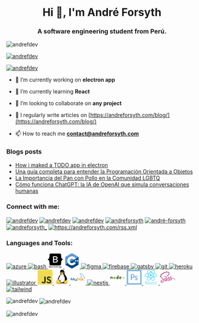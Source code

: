<h1 align="center">Hi 👋, I'm André Forsyth</h1>
<h3 align="center">A software engineering student from Perú.</h3>

<p align="left"> <img src="https://komarev.com/ghpvc/?username=andrefdev&label=Profile%20views&color=0e75b6&style=flat" alt="andrefdev" /> </p>

<p align="left"> <a href="https://github.com/ryo-ma/github-profile-trophy"><img src="https://github-profile-trophy.vercel.app/?username=andrefdev&theme=radical" alt="andrefdev" /></a> </p>

<p align="left"> <a href="https://twitter.com/andrefdev" target="blank"><img src="https://img.shields.io/twitter/follow/andrefdev?logo=twitter&style=for-the-badge" alt="andrefdev" /></a> </p>

- 🔭 I’m currently working on **electron app**

- 🌱 I’m currently learning **React**

- 👯 I’m looking to collaborate on **any project**

- 📝 I regularly write articles on [https://andreforsyth.com/blog/](https://andreforsyth.com/blog/)

- 📫 How to reach me **contact@andreforsyth.com**

### Blogs posts
<!-- BLOG-POST-LIST:START -->
- [How i maked a TODO app in electron](https://andreforsyth.com/blog/posts/how-i-maked-a-todo-app-in-electron/)
- [Una guía completa para entender la Programación Orientada a Objetos](https://andreforsyth.com/blog/posts/una-guia-completa-para-entender-la-programacion-orientada-a-objetos/)
- [La Importancia del Pan con Pollo en la Comunidad LGBTQ](https://andreforsyth.com/blog/posts/la-importancia-del-pan-con-pollo-en-la-comunidad-lgbtq/)
- [Cómo funciona ChatGPT: la IA de OpenAI que simula conversaciones humanas](https://andreforsyth.com/blog/posts/como-funciona-chat-gpt/)
<!-- BLOG-POST-LIST:END -->

<h3 align="left">Connect with me:</h3>
<p align="left">
<a href="https://codepen.io/andrefdev" target="blank"><img align="center" src="https://raw.githubusercontent.com/rahuldkjain/github-profile-readme-generator/master/src/images/icons/Social/codepen.svg" alt="andrefdev" height="30" width="40" /></a>
<a href="https://dev.to/andrefdev" target="blank"><img align="center" src="https://raw.githubusercontent.com/rahuldkjain/github-profile-readme-generator/master/src/images/icons/Social/devto.svg" alt="andrefdev" height="30" width="40" /></a>
<a href="https://twitter.com/andrefdev" target="blank"><img align="center" src="https://raw.githubusercontent.com/rahuldkjain/github-profile-readme-generator/master/src/images/icons/Social/twitter.svg" alt="andrefdev" height="30" width="40" /></a>
<a href="https://linkedin.com/in/andreforsyth" target="blank"><img align="center" src="https://raw.githubusercontent.com/rahuldkjain/github-profile-readme-generator/master/src/images/icons/Social/linked-in-alt.svg" alt="andreforsyth" height="30" width="40" /></a>
<a href="https://stackoverflow.com/users/andré-forsyth" target="blank"><img align="center" src="https://raw.githubusercontent.com/rahuldkjain/github-profile-readme-generator/master/src/images/icons/Social/stack-overflow.svg" alt="andré-forsyth" height="30" width="40" /></a>
<a href="https://instagram.com/andreforsyth_" target="blank"><img align="center" src="https://raw.githubusercontent.com/rahuldkjain/github-profile-readme-generator/master/src/images/icons/Social/instagram.svg" alt="andreforsyth_" height="30" width="40" /></a>
<a href="/https://andreforsyth.com/rss.xml" target="blank"><img align="center" src="https://raw.githubusercontent.com/rahuldkjain/github-profile-readme-generator/master/src/images/icons/Social/rss.svg" alt="https://andreforsyth.com/rss.xml" height="30" width="40" /></a>
</p>

<h3 align="left">Languages and Tools:</h3>
<p align="left"> <a href="https://azure.microsoft.com/en-in/" target="_blank" rel="noreferrer"> <img src="https://www.vectorlogo.zone/logos/microsoft_azure/microsoft_azure-icon.svg" alt="azure" width="40" height="40"/> </a> <a href="https://www.gnu.org/software/bash/" target="_blank" rel="noreferrer"> <img src="https://www.vectorlogo.zone/logos/gnu_bash/gnu_bash-icon.svg" alt="bash" width="40" height="40"/> </a> <a href="https://getbootstrap.com" target="_blank" rel="noreferrer"> <img src="https://raw.githubusercontent.com/devicons/devicon/master/icons/bootstrap/bootstrap-plain-wordmark.svg" alt="bootstrap" width="40" height="40"/> </a> <a href="https://www.w3schools.com/cpp/" target="_blank" rel="noreferrer"> <img src="https://raw.githubusercontent.com/devicons/devicon/master/icons/cplusplus/cplusplus-original.svg" alt="cplusplus" width="40" height="40"/> </a> <a href="https://www.figma.com/" target="_blank" rel="noreferrer"> <img src="https://www.vectorlogo.zone/logos/figma/figma-icon.svg" alt="figma" width="40" height="40"/> </a> <a href="https://firebase.google.com/" target="_blank" rel="noreferrer"> <img src="https://www.vectorlogo.zone/logos/firebase/firebase-icon.svg" alt="firebase" width="40" height="40"/> </a> <a href="https://www.gatsbyjs.com/" target="_blank" rel="noreferrer"> <img src="https://www.vectorlogo.zone/logos/gatsbyjs/gatsbyjs-icon.svg" alt="gatsby" width="40" height="40"/> </a> <a href="https://git-scm.com/" target="_blank" rel="noreferrer"> <img src="https://www.vectorlogo.zone/logos/git-scm/git-scm-icon.svg" alt="git" width="40" height="40"/> </a> <a href="https://heroku.com" target="_blank" rel="noreferrer"> <img src="https://www.vectorlogo.zone/logos/heroku/heroku-icon.svg" alt="heroku" width="40" height="40"/> </a> <a href="https://www.adobe.com/in/products/illustrator.html" target="_blank" rel="noreferrer"> <img src="https://www.vectorlogo.zone/logos/adobe_illustrator/adobe_illustrator-icon.svg" alt="illustrator" width="40" height="40"/> </a> <a href="https://developer.mozilla.org/en-US/docs/Web/JavaScript" target="_blank" rel="noreferrer"> <img src="https://raw.githubusercontent.com/devicons/devicon/master/icons/javascript/javascript-original.svg" alt="javascript" width="40" height="40"/> </a> <a href="https://www.linux.org/" target="_blank" rel="noreferrer"> <img src="https://raw.githubusercontent.com/devicons/devicon/master/icons/linux/linux-original.svg" alt="linux" width="40" height="40"/> </a> <a href="https://www.mysql.com/" target="_blank" rel="noreferrer"> <img src="https://raw.githubusercontent.com/devicons/devicon/master/icons/mysql/mysql-original-wordmark.svg" alt="mysql" width="40" height="40"/> </a> <a href="https://nextjs.org/" target="_blank" rel="noreferrer"> <img src="https://cdn.worldvectorlogo.com/logos/nextjs-2.svg" alt="nextjs" width="40" height="40"/> </a> <a href="https://nodejs.org" target="_blank" rel="noreferrer"> <img src="https://raw.githubusercontent.com/devicons/devicon/master/icons/nodejs/nodejs-original-wordmark.svg" alt="nodejs" width="40" height="40"/> </a> <a href="https://www.photoshop.com/en" target="_blank" rel="noreferrer"> <img src="https://raw.githubusercontent.com/devicons/devicon/master/icons/photoshop/photoshop-line.svg" alt="photoshop" width="40" height="40"/> </a> <a href="https://reactjs.org/" target="_blank" rel="noreferrer"> <img src="https://raw.githubusercontent.com/devicons/devicon/master/icons/react/react-original-wordmark.svg" alt="react" width="40" height="40"/> </a> <a href="https://sass-lang.com" target="_blank" rel="noreferrer"> <img src="https://raw.githubusercontent.com/devicons/devicon/master/icons/sass/sass-original.svg" alt="sass" width="40" height="40"/> </a> <a href="https://tailwindcss.com/" target="_blank" rel="noreferrer"> <img src="https://www.vectorlogo.zone/logos/tailwindcss/tailwindcss-icon.svg" alt="tailwind" width="40" height="40"/> </a> </p>

<p><img align="left" src="https://github-readme-stats.vercel.app/api/top-langs?username=andrefdev&theme=radical&show_icons=true&locale=en&layout=compact" alt="andrefdev" /></p>

<p>&nbsp;<img align="center" src="https://github-readme-stats.vercel.app/api?username=andrefdev&theme=radical&show_icons=true&locale=en" alt="andrefdev" /></p>

<p><img align="center" src="https://github-readme-streak-stats.herokuapp.com/?user=andrefdev&theme=radical" alt="andrefdev" /></p>
